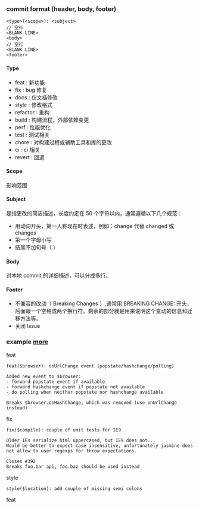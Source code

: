 ### commit format (header, body, footer)

```git
<type>(<scope>): <subject>
// 空行
<BLANK LINE>
<body>
// 空行
<BLANK LINE>
<footer>
```

#### Type

- feat : 新功能
- fix : bug 修复
- docs : 仅文档修改
- style : 修改格式
- refactor : 重构
- build : 构建流程，外部依赖变更
- perf : 性能优化
- test : 测试相关
- chore : 对构建过程或辅助工具和库的更改
- ci : ci 相关
- revert : 回退

#### Scope

影响范围

#### Subject

是指更改的简洁描述，长度约定在 50 个字符以内，通常遵循以下几个规范：

- 用动词开头，第一人称现在时表述，例如：change 代替 changed 或 changes
- 第一个字母小写
- 结尾不加句号（.）

#### Body

对本地 commit 的详细描述，可以分成多行。

#### Footer

- 不兼容的改动（ Breaking Changes ）,通常用 BREAKING CHANGE: 开头，后面跟一个空格或两个换行符。剩余的部分就是用来说明这个变动的信息和迁移方法等。
- 关闭 Issue

### example [more](https://docs.google.com/document/d/1QrDFcIiPjSLDn3EL15IJygNPiHORgU1_OOAqWjiDU5Y/edit#heading=h.8sw072iehlhg)

feat

```git commit
feat($browser): onUrlChange event (popstate/hashchange/polling)

Added new event to $browser:
- forward popstate event if available
- forward hashchange event if popstate not available
- do polling when neither popstate nor hashchange available

Breaks $browser.onHashChange, which was removed (use onUrlChange instead)
```

fix

```git commit
fix($compile): couple of unit tests for IE9

Older IEs serialize html uppercased, but IE9 does not...
Would be better to expect case insensitive, unfortunately jasmine does
not allow to user regexps for throw expectations.

Closes #392
Breaks foo.bar api, foo.baz should be used instead

```

style

```git commit
style($location): add couple of missing semi colons

```

feat

```git commit

```
